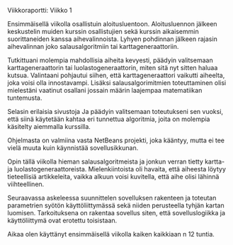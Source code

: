 Viikkoraportti: Viikko 1

Ensimmäisellä viikolla osallistuin aloitusluentoon. Aloitusluennon jälkeen keskustelin muiden kurssin osallistujien sekä kurssin aikaisemmin suorittaneiden kanssa aihevalinnoista. Lyhyen pohdinnan jälkeen rajasin aihevalinnan joko salausalgoritmiin tai karttageneraattoriin.

Tutkittuani molempia mahdollisia aiheita kevyesti, päädyin valitsemaan karttageneraattorin tai luolastogeneraattorin, miten sitä nyt sitten haluaa kutsua. Valintaani pohjautui siihen, että karttageneraattori vaikutti aiheelta, joka voisi olla innostavampi. Lisäksi salausalgorimitmien toteuttaminen olisi mielestäni vaatinut osallani jossain määrin laajempaa matematiikan tuntemusta.

Selasin erilaisia sivustoja Ja päädyin valitsemaan toteutukseni sen vuoksi, että siinä käytetään kahtaa eri tunnettua algoritmia, joita on molempia käsitelty aiemmalla kurssilla.

Ohjelmasta on valmiina vasta NetBeans projekti, joka kääntyy, mutta ei tee vielä muuta kuin käynnistää sovellusikkunan.

Opin tällä viikolla hieman salausalgoritmeista ja jonkun verran tietty kartta- ja luolastogeneraattoreista. Mielenkiintoista oli havaita, että aiheesta löytyy tieteellisiä artikkeleita, vaikka alkuun voisi kuvitella, että aihe olisi lähinnä viihteellinen.

Seuraavassa askeleessa suunnittelen sovelluksen rakenteen ja toteutan parametrien syötön käyttöliittymässä sekä niiden perusteella tyhjän kartan luomisen. Tarkoituksena on rakentaa sovellus siten, että sovelluslogiikka ja käyttöliittymä ovat erotettu toisistaan.


Aikaa olen käyttänyt ensimmäisellä viikolla kaiken kaikkiaan n 12 tuntia.
